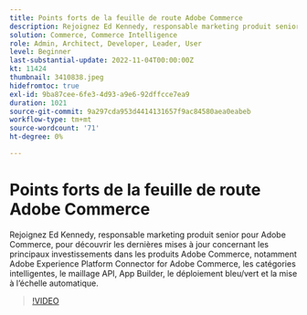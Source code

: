```yaml
---
title: Points forts de la feuille de route Adobe Commerce
description: Rejoignez Ed Kennedy, responsable marketing produit senior pour Adobe Commerce, pour découvrir les dernières mises à jour concernant les principaux investissements dans les produits Adobe Commerce.
solution: Commerce, Commerce Intelligence
role: Admin, Architect, Developer, Leader, User
level: Beginner
last-substantial-update: 2022-11-04T00:00:00Z
kt: 11424
thumbnail: 3410838.jpeg
hidefromtoc: true
exl-id: 9ba87cee-6fe3-4d93-a9e6-92dffcce7ea9
duration: 1021
source-git-commit: 9a297cda953d4414131657f9ac84580aea0eabeb
workflow-type: tm+mt
source-wordcount: '71'
ht-degree: 0%

---
```


# Points forts de la feuille de route Adobe Commerce

Rejoignez Ed Kennedy, responsable marketing produit senior pour Adobe Commerce, pour découvrir les dernières mises à jour concernant les principaux investissements dans les produits Adobe Commerce, notamment Adobe Experience Platform Connector for Adobe Commerce, les catégories intelligentes, le maillage API, App Builder, le déploiement bleu/vert et la mise à l’échelle automatique.

>[!VIDEO](https://video.tv.adobe.com/v/3410838/?quality=12&learn=on)

